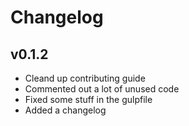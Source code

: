 # Changelog

## v0.1.2

- Cleand up contributing guide
- Commented out a lot of unused code
- Fixed some stuff in the gulpfile
- Added a changelog
